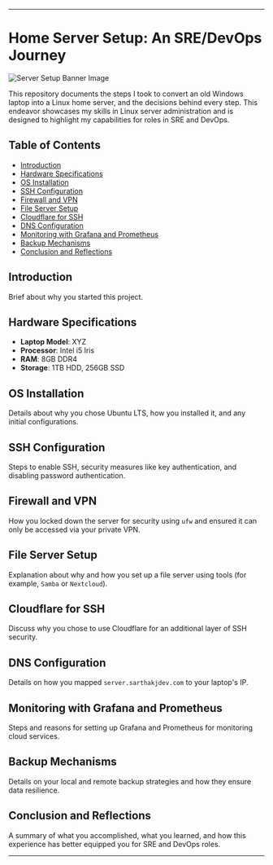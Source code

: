
---

# Home Server Setup: An SRE/DevOps Journey

![Server Setup Banner Image](link-to-an-image-if-you-have-one)

This repository documents the steps I took to convert an old Windows laptop into a Linux home server, and the decisions behind every step. This endeavor showcases my skills in Linux server administration and is designed to highlight my capabilities for roles in SRE and DevOps.

## Table of Contents
- [Introduction](#introduction)
- [Hardware Specifications](#hardware-specifications)
- [OS Installation](#os-installation)
- [SSH Configuration](#ssh-configuration)
- [Firewall and VPN](#firewall-and-vpn)
- [File Server Setup](#file-server-setup)
- [Cloudflare for SSH](#cloudflare-for-ssh)
- [DNS Configuration](#dns-configuration)
- [Monitoring with Grafana and Prometheus](#monitoring-with-grafana-and-prometheus)
- [Backup Mechanisms](#backup-mechanisms)
- [Conclusion and Reflections](#conclusion-and-reflections)

## Introduction
Brief about why you started this project.

## Hardware Specifications
- **Laptop Model**: XYZ
- **Processor**: Intel i5 Iris
- **RAM**: 8GB DDR4
- **Storage**: 1TB HDD, 256GB SSD

## OS Installation
Details about why you chose Ubuntu LTS, how you installed it, and any initial configurations.

## SSH Configuration
Steps to enable SSH, security measures like key authentication, and disabling password authentication.

## Firewall and VPN
How you locked down the server for security using `ufw` and ensured it can only be accessed via your private VPN.

## File Server Setup
Explanation about why and how you set up a file server using tools (for example, `Samba` or `Nextcloud`). 

## Cloudflare for SSH
Discuss why you chose to use Cloudflare for an additional layer of SSH security.

## DNS Configuration
Details on how you mapped `server.sarthakjdev.com` to your laptop's IP.

## Monitoring with Grafana and Prometheus
Steps and reasons for setting up Grafana and Prometheus for monitoring cloud services.

## Backup Mechanisms
Details on your local and remote backup strategies and how they ensure data resilience.

## Conclusion and Reflections
A summary of what you accomplished, what you learned, and how this experience has better equipped you for SRE and DevOps roles.

---
